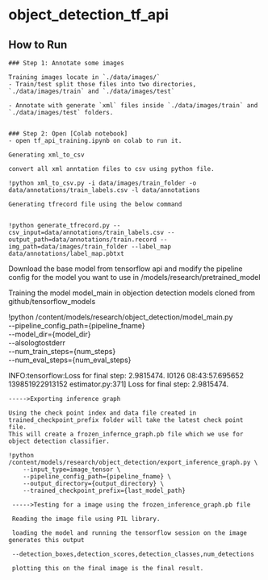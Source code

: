 # object_detection_tf_api


## How to Run

```
### Step 1: Annotate some images

Training images locate in `./data/images/`
- Train/test split those files into two directories, `./data/images/train` and `./data/images/test`

- Annotate with generate `xml` files inside `./data/images/train` and `./data/images/test` folders. 


### Step 2: Open [Colab notebook]
- open tf_api_training.ipynb on colab to run it.

Generating xml_to_csv

convert all xml anntation files to csv using python file.

!python xml_to_csv.py -i data/images/train_folder -o data/annotations/train_labels.csv -l data/annotations

Generating tfrecord file using the below command


!python generate_tfrecord.py --csv_input=data/annotations/train_labels.csv --output_path=data/annotations/train.record --img_path=data/images/train_folder --label_map data/annotations/label_map.pbtxt

```
Download the base model from tensorflow api and modify the pipeline config for the model you want to use in /models/research/pretrained_model

Training the model model_main in objection detection models cloned from github/tensorflow_models

!python /content/models/research/object_detection/model_main.py \
    --pipeline_config_path={pipeline_fname} \
    --model_dir={model_dir} \
    --alsologtostderr \
    --num_train_steps={num_steps} \
    --num_eval_steps={num_eval_steps}
    
INFO:tensorflow:Loss for final step: 2.9815474.
I0126 08:43:57.695652 139851922913152 estimator.py:371] Loss for final step: 2.9815474.

```
----->Exporting inference graph

Using the check point index and data file created in trained_checkpoint_prefix folder will take the latest check point file.
This will create a frozen_infernce_graph.pb file which we use for object detection classifier.

!python /content/models/research/object_detection/export_inference_graph.py \
    --input_type=image_tensor \
    --pipeline_config_path={pipeline_fname} \
    --output_directory={output_directory} \
    --trained_checkpoint_prefix={last_model_path}
    
 ----->Testing for a image using the frozen_inference_graph.pb file 
 
 Reading the image file using PIL library.
 
 loading the model and running the tensorflow session on the image generates this output
 
 --detection_boxes,detection_scores,detection_classes,num_detections
 
 plotting this on the final image is the final result.
 
